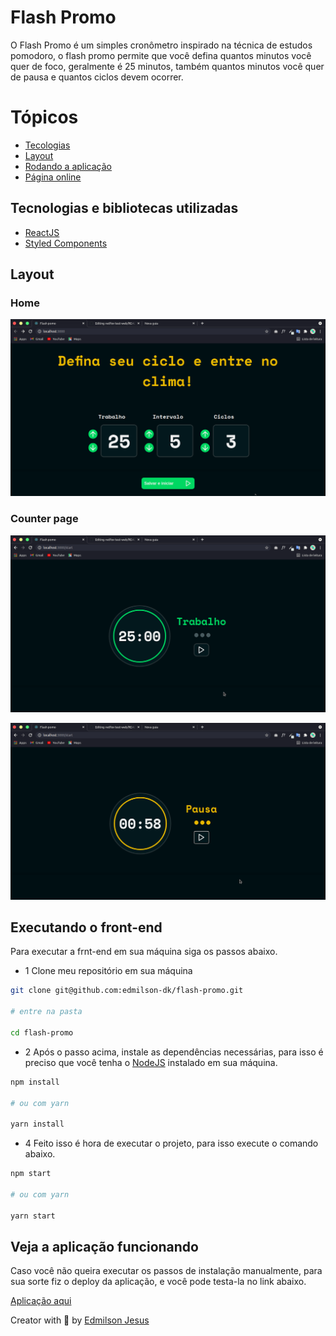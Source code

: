 # Flash Promo

O Flash Promo é um simples cronômetro inspirado na técnica de estudos pomodoro, o flash promo permite que você defina quantos minutos você quer de foco, geralmente é 25 minutos, também quantos minutos você quer de pausa e quantos ciclos devem ocorrer.

# Tópicos 

- [Tecologias](#techs)
- [Layout](#layout)
- [Rodando a aplicação](#execute)
- [Página online](#online)

<a id="techs"></a>
## Tecnologias e bibliotecas utilizadas

- [ReactJS](https://pt-br.reactjs.org/)
- [Styled Components](https://styled-components.com/)

<a id="layout"></a>
## Layout

### Home 

![Home page](https://github.com/edmilson-dk/flash-promo/blob/main/.github/home.png)

### Counter page

![Counter page](https://github.com/edmilson-dk/flash-promo/blob/main/.github/count-work.png)

![Counter page](https://github.com/edmilson-dk/flash-promo/blob/main/.github/count-pause.png)

<a id="execute"></a>
## Executando o front-end

Para executar a frnt-end em sua máquina siga os passos abaixo.

- 1 Clone meu repositório em sua máquina 

```sh
git clone git@github.com:edmilson-dk/flash-promo.git

# entre na pasta

cd flash-promo
```

- 2 Após o passo acima, instale as dependências necessárias, para isso é preciso que você tenha o [NodeJS](https://nodejs.org/en/) instalado em sua máquina.

```sh
npm install

# ou com yarn

yarn install
```

- 4 Feito isso é hora de executar o projeto, para isso execute o comando abaixo.

```sh
npm start 

# ou com yarn

yarn start
```

<a id="online"></a>
## Veja a aplicação funcionando

Caso você não queira executar os passos de instalação manualmente, para sua sorte fiz o deploy da aplicação, e você pode testa-la no link abaixo.

[Aplicação aqui](https://flash-promo.vercel.app/)

Creator with 💙 by [Edmilson Jesus](https://www.linkedin.com/in/edmilson-jesus-4128711b5)
